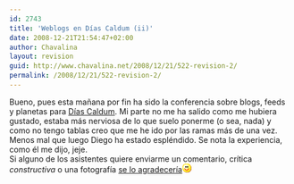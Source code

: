 ```yaml
---
id: 2743
title: 'Weblogs en Días Caldum (ii)'
date: 2008-12-21T21:54:47+02:00
author: Chavalina
layout: revision
guid: http://www.chavalina.net/2008/12/21/522-revision-2/
permalink: /2008/12/21/522-revision-2/
---
```

Bueno, pues esta mañana por fin ha sido la conferencia sobre blogs, feeds y planetas para <a href="http://diascaldum.um.es" target="_blank">Días Caldum</a>. Mi parte no me ha salido como me hubiera gustado, estaba más nerviosa de lo que suelo ponerme (o sea, nada) y como no tengo tablas creo que me he ido por las ramas más de una vez. Menos mal que luego Diego ha estado espléndido. Se nota la experiencia, como él me dijo, jeje.  
Si alguno de los asistentes quiere enviarme un comentario, crítica _constructiva_ o una fotografía <a href="mailto:chavalina@gmail.com" target="_blank">se lo agradecería</a>![emo](/imagenes/emoticonos/sonrisa.gif)